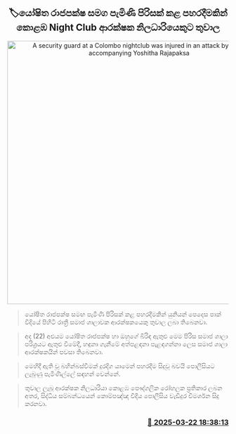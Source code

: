<p align='center'><b><h2 align='center' title='A security guard at a Colombo nightclub was injured in an attack by a group accompanying Yoshitha Rajapaksa'>🏷යෝෂිත රාජපක්ෂ සමග පැමිණි පිරිසක් කළ පහරදීමකින් කොළඹ Night Club ආරක්ෂක නිලධාරියෙකුට තුවාල</h2></b></p>
<p align='center'><img src='https://helakuru.sgp1.cdn.digitaloceanspaces.com/esana/images/lib/yoshitha-rajapakse.jpg' width='600' alt='A security guard at a Colombo nightclub was injured in an attack by a group accompanying Yoshitha Rajapaksa'></p>

> යෝෂිත රාජපක්ෂ සමඟ පැමිණි පිරිසක් කළ පහරදීමකින් යුනියන් පෙදෙස පාක් වීදියේ පිහිටි රාත්‍රී සමාජ ශාලාවක ආරක්ෂකයෙකු තුවාල ලබා තිබෙනවා.

> අද (22) අළුයම යෝෂිත රාජපක්ෂ හා ඔහුගේ බිරිඳ ඇතුළු මෙම පිරිස සමාජ ශාලා පරිශ්‍රයට ඇතුළු වීමේදී, හඳුනා ගැනීමේ අත්පළඳනා පැළඳගන්නා ලෙස සමාජ ශාලා ආරක්ෂකයින් පවසා තිබෙනවා.

> මෙහිදී ඇති වූ බහින්බස්වීමක් දුරදිග යාමෙන් පහරදීම සිදුවූ බවයි පොලීසියට ලැබුණු පැමිණිල්ලේ සඳහන් වෙන්නේ.

> තුවාල ලැබූ ආරක්ෂක නිලධාරියා කොළඹ පෞද්ගලික රෝහලක ප්‍රතිකාර ලබන අතර, සිද්ධිය සම්බන්ධයෙන් කොම්පඤ්ඤ වීදිය පොලීසිය වැඩිදුර විමර්ශන සිදු කරනවා.



<h3 align='right'><a href='https://www.helakuru.lk/esana/p/108556/'>📅 2025-03-22 18:38:13</a></h3>
